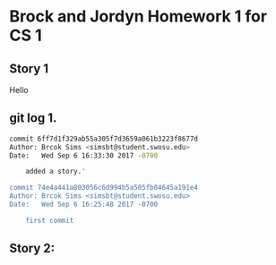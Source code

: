 # Brock and Jordyn Homework 1 for CS 1

## Story 1
Hello

## git log 1.

```sh
commit 6ff7d1f329ab55a305f7d3659a061b3223f8677d
Author: Brcok Sims <simsbt@student.swosu.edu>
Date:   Wed Sep 6 16:33:30 2017 -0700

    added a story.'

commit 74e4a441a803056c6d994b5a505fb04645a191e4
Author: Brcok Sims <simsbt@student.swosu.edu>
Date:   Wed Sep 6 16:25:48 2017 -0700

    first commit
```

## Story 2:
